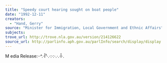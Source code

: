 ```yaml
---
title: "Speedy court hearing sought on boat people"
date: "1992-12-11"
creators:
  - "Hand, Gerry"
source: "Minister for Immigration, Local Government and Ethnic Affairs"
subjects:
trove_url: http://trove.nla.gov.au/version/214126622
source_url: http://parlinfo.aph.gov.au/parlInfo/search/display/display.w3p;query=Id%3A%22media/pressrel/HPR02008589%22
---
```


 M edia Release:··^.·Î¹·.·:·:·.·.·Î·.

